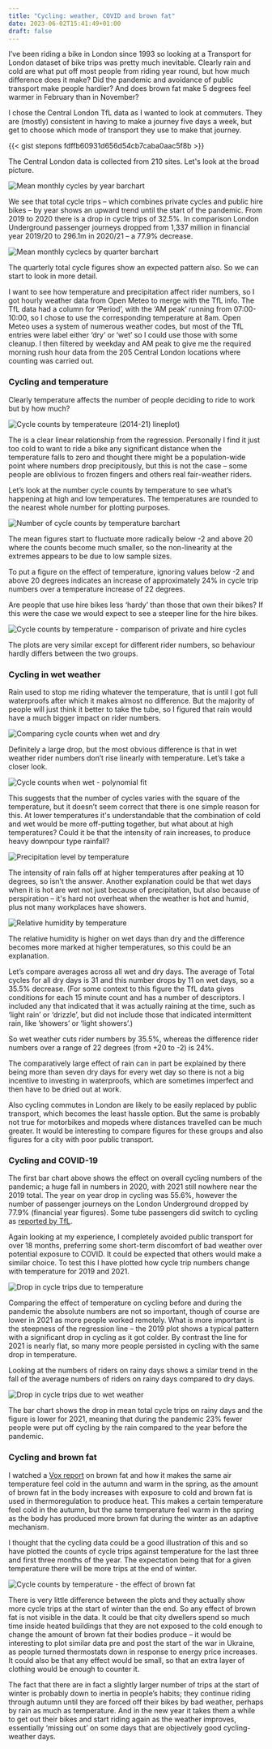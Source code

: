 ```yaml
---
title: "Cycling: weather, COVID and brown fat"
date: 2023-06-02T15:41:49+01:00
draft: false
---
```


I’ve been riding a bike in London since 1993 so looking at a Transport for London dataset of bike trips was pretty much inevitable. Clearly rain and cold are what put off most people from riding year round, but how much difference does it make? Did the pandemic and avoidance of public transport make people hardier? And does brown fat make 5 degrees feel warmer in February than in November?

I chose the Central London TfL data as I wanted to look at commuters. They are (mostly) consistent in having to make a journey five days a week, but get to choose which mode of transport they use to make that journey. 

{{< gist stepons fdffb60931d656d54cb7caba0aac5f8b >}}

The Central London data is collected from 210 sites. Let's look at the broad picture. 

![Mean monthly cycles by year barchart](/img/cw_fig1.png)

We see that total cycle trips – which combines private cycles and public hire bikes – by year shows an upward trend until the start of the pandemic. From 2019 to 2020 there is a drop in cycle trips of 32.5%. In comparison London Underground passenger journeys dropped from 1,337 million in financial year 2019/20 to 296.1m in 2020/21 – a 77.9% decrease.

![Mean monthly cyclecs by quarter barchart](/img/cw_fig2.png)

The quarterly total cycle figures show an expected pattern also. So we can start to look in more detail.

I want to see how temperature and precipitation affect rider numbers, so I got hourly weather data from Open Meteo to merge with the TfL info. The TfL data had a column for ‘Period’, with the ‘AM peak’ running from 07:00-10:00, so I chose to use the corresponding temperature at 8am. Open Meteo uses a system of numerous weather codes, but most of the TfL entries were label either ‘dry’ or ‘wet’ so I could use those with some cleanup. I then filtered by weekday and AM peak to give me the required morning rush hour data from the 205 Central London locations where counting was carried out.

### Cycling and temperature

Clearly temperature affects the number of people deciding to ride to work but by how much? 

![Cycle counts by temperateure (2014-21) lineplot)](/img/cw_fig3.png)

The is a clear linear relationship from the regression. Personally I find it just too cold to want to ride a bike any significant distance when the temperature falls to zero and thought there might be a population-wide point where numbers drop precipitously, but this is not the case – some people are oblivious to frozen fingers and others real fair-weather riders.  

 Let’s look at the number cycle counts by temperature to see what’s happening at high and low temperatures. The temperatures are rounded to the nearest whole number for plotting purposes.

![Number of cycle counts by temperature barchart](/img/cw_fig4.png)

The mean figures start to fluctuate more radically below -2 and above 20 where the counts become much smaller, so the non-linearity at the extremes appears to be due to low sample sizes. 

To put a figure on the effect of temperature, ignoring values below -2 and above 20 degrees indicates an increase of approximately 24% in cycle trip numbers over a temperature increase of 22 degrees.

Are people that use hire bikes less ‘hardy’ than those that own their bikes? If this were the case we would expect to see a steeper line for the hire bikes.

![Cycle counts by temperature - comparison of private and hire cycles](/img/cw_fig5.png)

The plots are very similar except for different rider numbers, so behaviour hardly differs between the two groups. 

### Cycling in wet weather

Rain used to stop me riding whatever the temperature, that is until I got full waterproofs after which it makes almost no difference. But the majority of people will just think it better to take the tube, so I figured that rain would have a much bigger impact on rider numbers.

![Comparing cycle counts when wet and dry](/img/cw_fig6.png)

Definitely a large drop, but the most obvious difference is that in wet weather rider numbers don’t rise linearly with temperature. Let’s take a closer look.

![Cycle counts when wet - polynomial fit](/img/cw_fig7.png)

This suggests that the number of cycles varies with the square of the temperature, but it doesn’t seem correct that there is one simple reason for this. At lower temperatures it's understandable that the combination of cold and wet would be more off-putting together, but what about at high temperatures? Could it be that the intensity of rain increases, to produce heavy downpour type rainfall?

![Precipitation level by temperature](/img/cw_fig8.png)

The intensity of rain falls off at higher temperatures after peaking at 10 degrees, so isn’t the answer. Another explanation could be that wet days when it is hot are wet not just because of precipitation, but also because of perspiration – it's hard not overheat when the weather is hot and humid, plus not many workplaces have showers.

![Relative humidity by temperature](/img/cw_fig9.png)

The relative humidity is higher on wet days than dry and the difference becomes more marked at higher temperatures, so this could be an explanation. 

Let’s compare averages across all wet and dry days. The average of Total cycles for all dry days is 31 and this number drops by 11 on wet days, so a 35.5% decrease. (For some context to this figure the TfL data gives conditions for each 15 minute count and has a number of descriptors. I included any that indicated that it was actually raining at the time, such as ‘light rain’ or ‘drizzle’, but did not include those that indicated intermittent rain, like ’showers’ or ‘light showers’.)

So wet weather cuts rider numbers by 35.5%, whereas the difference rider numbers over a range of 22 degrees (from +20 to -2) is 24%. 

The comparatively large effect of rain can in part be explained by there being more than seven dry days for every wet day so there is not a big incentive to investing in waterproofs, which are sometimes imperfect and then have to be dried out at work. 

Also cycling commutes in London are likely to be easily replaced by public transport, which becomes the least hassle option. But the same is probably not true for motorbikes and mopeds where distances travelled can be much greater. It would be interesting to compare figures for these groups and also figures for a city with poor public transport.

### Cycling and COVID-19

The first bar chart above shows the effect on overall cycling numbers of the pandemic; a huge fall in numbers in 2020, with 2021 still nowhere near the 2019 total. The year on year drop in cycling was 55.6%, however the number of passenger journeys on the London Underground dropped by 77.9% (financial year figures). Some tube passengers did switch to cycling as [reported by TfL](https://tfl.gov.uk/info-for/media/press-releases/2021/december/new-tfl-data-shows-huge-increase-in-the-proportion-of-journeys-made-on-foot-and-by-cycle-during-the-pandemic).

Again looking at my experience, I completely avoided public transport for over 18 months, preferring some short-term discomfort of bad weather over potential exposure to COVID. It could be expected that others would make a similar choice. To test this I have plotted how cycle trip numbers change with temperature for 2019 and 2021.

![Drop in cycle trips due to temperature](/img/cw_fig10.png)

Comparing the effect of temperature on cycling before and during the pandemic the absolute numbers are not so important, though of course are lower in 2021 as more people worked remotely. What is more important is the steepness of the regression line – the 2019 plot shows a typical pattern with a significant drop in cycling as it got colder. By contrast the line for 2021 is nearly flat, so many more people persisted in cycling with the same drop in temperature.

Looking at the numbers of riders on rainy days shows a similar trend in the fall of the average numbers of riders on rainy days compared to dry days.

![Drop in cycle trips due to wet weather](/img/cw_fig11.png)

The bar chart shows the drop in mean total cycle trips on rainy days and the figure is lower for 2021, meaning that during the pandemic 23% fewer people were put off cycling by the rain compared to the year before the pandemic.

### Cycling and brown fat

I watched a [Vox report](https://youtu.be/zpcI_g_zrpk) on brown fat and how it makes the same air temperature feel cold in the autumn and warm in the spring, as the amount of brown fat in the body increases with exposure to cold and brown fat is used in thermoregulation to produce heat. This makes a certain temperature feel cold in the autumn, but the same temperature feel warm in the spring as the body has produced more brown fat during the winter as an adaptive mechanism. 

I thought that the cycling data could be a good illustration of this and so have plotted the counts of cycle trips against temperature for the last three and first three months of the year. The expectation being that for a given temperature there will be more trips at the end of winter.

![Cycle counts by temperature - the effect of brown fat](/img/cw_fig12.png)

There is very little difference between the plots and they actually show more cycle trips at the start of winter than the end. So any effect of brown fat is not visible in the data. It could be that city dwellers spend so much time inside heated buildings that they are not exposed to the cold enough to change the amount of brown fat their bodies produce – it would be interesting to plot similar data pre and post the start of the war in Ukraine, as people turned thermostats down in response to energy price increases. It could also be that any effect would be small, so that an extra layer of clothing would be enough to counter it.

The fact that there are in fact a slightly larger number of trips at the start of winter is probably down to inertia in people’s habits; they continue riding through autumn until they are forced off their bikes by bad weather, perhaps by rain as much as temperature. And in the new year it takes them a while to get out their bikes and start riding again as the weather improves, essentially ‘missing out’ on some days that are objectively good cycling-weather days.




